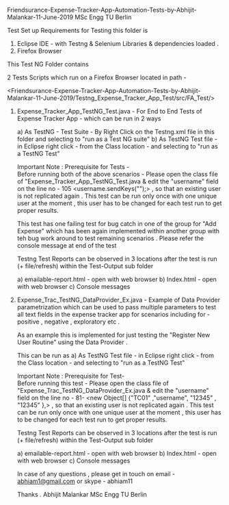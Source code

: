 
Friendsurance-Expense-Tracker-App-Automation-Tests-by-Abhijit-Malankar-11-June-2019 MSc Engg TU Berlin

Test Set up Requirements for Testing this folder is  

1) Eclipse IDE -  with Testng & Selenium Libraries & dependencies loaded . 
2) Firefox Browser 

This Test NG Folder contains 

2 Tests Scripts which run on a Firefox Browser located in path -

<Friendsurance-Expense-Tracker-App-Automation-Tests-by-Abhijit-Malankar-11-June-2019/Testng_Expense_Tracker_App_Test/src/FA_Test/>

1) Expense_Tracker_App_TestNG_Test.java - For End to End Tests of Expense Tracker App  - which can be run in 2 ways 

     a) As TestNG - Test Suite - By Right Click on the Testng.xml file in this folder and selecting to "run as a Test NG suite" 
     b) As TestNG Test file - in Eclipse right click - from the Class location - and selecting to "run as a TestNG Test" 
     
     Important Note : Prerequisite for Tests -  
     Before running both of the above scenarios - Please open the class file of "Expense_Tracker_App_TestNG_Test.java & edit the "username" 
     field on the line no - 105 <username.sendKeys("<username>");> , so that an existing user is not replicated again . 
     This test can be run only once with one unique user at the moment , this user has to be changed for each test run to get proper results.
 
     This test has one failing test for bug catch in one of the group for "Add Expense" which has been again implemented within another 
     group with teh bug work around to test remaining scenarios . Please refer the console message at end of the test 
     
     Testng Test Reports can be observed in 3 locations after the test is run (+ file/refresh) within the Test-Output sub folder  
 
      a) emailable-report.html  - open with web browser 
      b) Index.html - open with web browser 
      c) Console messages
 
 2) Expense_Trac_TestNG_DataProvider_Ex.java - Example of Data Provider parametrization which can be used to pass multiple parameters to 
    test all text fields in the expense tracker app for scenarios including for - positive , negative , exploratory etc . 
    
    As an example this is implemented for just testing the "Register New User Routine" using the Data Provider . 
    
    This can be run as 
     a) As TestNG Test file - in Eclipse right click - from the Class location - and selecting to "run as a TestNG Test" 
     
     Important Note : Prerequisite for Test-  
     Before running this test - Please open the class file of "Expense_Trac_TestNG_DataProvider_Ex.java & edit the "username" 
     field on the line no - 81- <new Object[] {"TC01" ,"username", "12345" , "12345" },> , so that an existing user is not replicated again . 
     This test can be run only once with one unique user at the moment , this user has to be changed for each test run to get proper results.
 
     Testng Test Reports can be observed in 3 locations after the test is run (+ file/refresh) within the Test-Output sub folder  
 
      a) emailable-report.html  - open with web browser 
      b) Index.html - open with web browser 
      c) Console messages
     
     
     In case of any questions , please get in touch on email - abhiam1@gmail.com or skype - abhiam11 
     
     Thanks . 
     Abhijit Malankar 
     MSc Engg TU Berlin 
     
     
     
     
     

